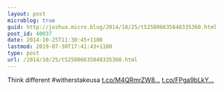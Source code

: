 ```yaml
---
layout: post
microblog: true
guid: http://joshua.micro.blog/2014/10/25/t525806635848335360.html
post_id: 40037
date: 2014-10-25T11:30:45+1100
lastmod: 2019-07-30T17:41:43+1100
type: post
url: /2014/10/25/t525806635848335360.html
---
```

Think different #witherstakeusa [t.co/M4QRmrZW8...](http://t.co/M4QRmrZW8g) [t.co/FPga9bLkY...](http://t.co/FPga9bLkYS)
